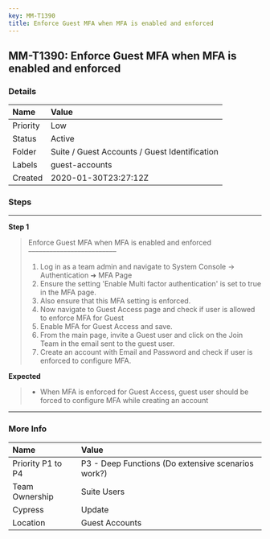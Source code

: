 ```yaml
---
key: MM-T1390
title: Enforce Guest MFA when MFA is enabled and enforced
---
```


## MM-T1390: Enforce Guest MFA when MFA is enabled and enforced

### Details

| Name     | Value                                         |
| :------- | :-------------------------------------------- |
| Priority | Low                                           |
| Status   | Active                                        |
| Folder   | Suite / Guest Accounts / Guest Identification |
| Labels   | guest-accounts                                |
| Created  | 2020-01-30T23:27:12Z                          |

### Steps

<hr/>

**Step 1**

> <article>Enforce Guest MFA when MFA is enabled and enforced<br>–––––––––––––––––––––––––<ol><li>Log in as a team admin and navigate to System Console -&gt; Authentication ➜ MFA Page</li><li>Ensure the setting 'Enable Multi factor authentication' is set to true in the MFA page.</li><li>Also ensure that this MFA setting is enforced.</li><li>Now navigate to Guest Access page and check if user is allowed to enforce MFA for Guest</li><li>Enable MFA for Guest Access and save.</li><li>From the main page, invite a Guest user and click on the Join Team in the email sent to the guest user.</li><li>Create an account with Email and Password and check if user is enforced to configure MFA.</li></ol></article>

**Expected**

> <article><ul><li>When MFA is enforced for Guest Access, guest user should be forced to configure MFA while creating an account</li></ul></article>

<hr/>

### More Info

| Name              | Value                                              |
| :---------------- | :------------------------------------------------- |
| Priority P1 to P4 | P3 - Deep Functions (Do extensive scenarios work?) |
| Team Ownership    | Suite Users                                        |
| Cypress           | Update                                             |
| Location          | Guest Accounts                                     |
